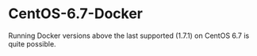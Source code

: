 # CentOS-6.7-Docker
Running Docker versions above the last supported (1.7.1) on CentOS 6.7 is quite possible.
